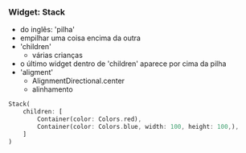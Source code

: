 ### Widget: Stack
- do inglês: 'pilha'
- empilhar uma coisa encima da outra
- 'children'
    - várias crianças
- o último widget dentro de 'children' aparece por cima da pilha
- 'aligment'
    - AlignmentDirectional.center
    - alinhamento

```dart
Stack(
    children: [
        Container(color: Colors.red),
        Container(color: Colors.blue, width: 100, height: 100,),
    ]
)
```